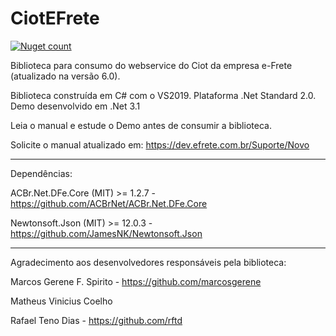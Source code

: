 # CiotEFrete

[![Nuget count](http://img.shields.io/nuget/v/CiotEFrete.svg)](https://www.nuget.org/packages/CiotEFrete/)

Biblioteca para consumo do webservice do Ciot da empresa e-Frete (atualizado na versão 6.0).

Biblioteca construída em C# com o VS2019. Plataforma .Net Standard 2.0. Demo desenvolvido em .Net 3.1

Leia o manual e estude o Demo antes de consumir a biblioteca.

Solicite o manual atualizado em: https://dev.efrete.com.br/Suporte/Novo

----

Dependências:

ACBr.Net.DFe.Core (MIT) >= 1.2.7 - https://github.com/ACBrNet/ACBr.Net.DFe.Core

Newtonsoft.Json (MIT) >= 12.0.3 - https://github.com/JamesNK/Newtonsoft.Json

---

Agradecimento aos desenvolvedores responsáveis pela biblioteca:

Marcos Gerene F. Spirito - https://github.com/marcosgerene

Matheus Vinicius Coelho

Rafael Teno Dias - https://github.com/rftd
